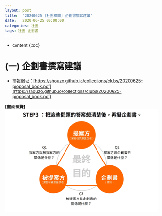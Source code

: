 ```yaml
---
layout: post
title:  "20200625 [社團相關] 企劃書撰寫建議"
date:   2020-06-25 00:00:00
categories: 社團
tags: 社團 企劃書
---
```



* content
{:toc}


# (一) 企劃書撰寫建議
* 簡報網址：[https://shouzo.github.io/collections/clubs/20200625-proposal_book.pdf](https://shouzo.github.io/collections/clubs/20200625-proposal_book.pdf)

**[畫面預覽]**
![](/assets/20200625/proposal_book.jpg)



